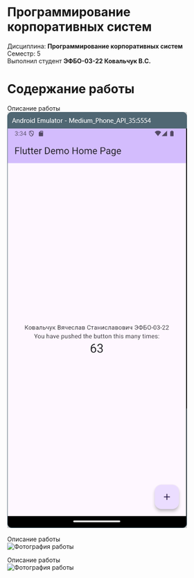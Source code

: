 # Программирование корпоративных систем
Дисциплина: **Программирование корпоративных систем** <br>
Семестр: 5 <br>
Выполнил студент **ЭФБО-03-22 Ковальчук В.С.** <br>

# Содержание работы
Описание работы <br>
![Фотография работы](/images/PKS_1.png "Фотография работы")

Описание работы <br>
![Фотография работы](/images/PKS_2.png "Фотография работы")

Описание работы <br>
![Фотография работы](/images/PKS_3.png "Фотография работы")